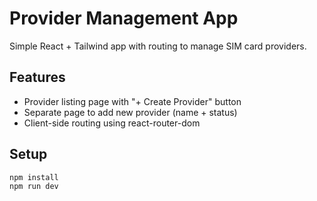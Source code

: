 
# Provider Management App

Simple React + Tailwind app with routing to manage SIM card providers.

## Features

- Provider listing page with "+ Create Provider" button
- Separate page to add new provider (name + status)
- Client-side routing using react-router-dom

## Setup

```bash
npm install
npm run dev
```
